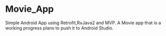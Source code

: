 # Movie_App
Simple Android App using Retrofit,RxJava2 and MVP.
 A Movie app that is a working progress plans to push it to Android Studio.
